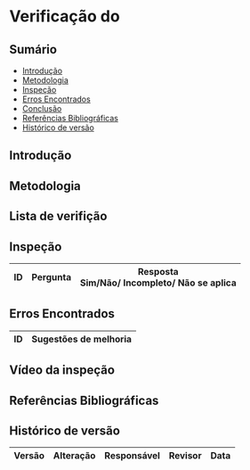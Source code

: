 # Verificação do

## Sumário
* [Introdução](#Introdução)
* [Metodologia](#Metodologia)
* [Inspeção](#Inspeção)
* [Erros Encontrados](#Erros-Encontrados)
* [Conclusão](#Conclusão)
* [Referências Bibliográficas](#Referências-Bibliográficas)
* [Histórico de versão](#Histórico-de-versão)


## Introdução

## Metodologia

## Lista de verifição

## Inspeção

| ID |  Pergunta | Resposta <br> Sim/Não/ Incompleto/ Não se aplica |
| -- | ----------| ---------- |

## Erros Encontrados

| ID |  Sugestões de melhoria | 
| -- | ----------- | 

## Vídeo da inspeção

## Referências Bibliográficas

## Histórico de versão

| Versão | Alteração                           | Responsável     | Revisor         | Data       |
| ------ | ----------------------------------- | --------------- | --------------- | ---------- |
